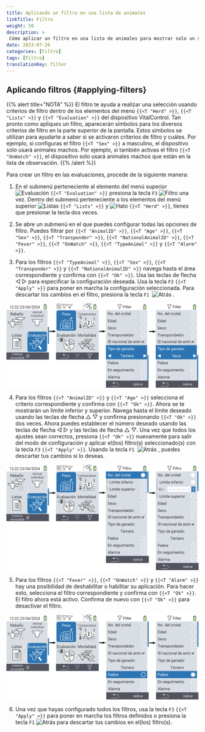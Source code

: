```yaml
---
title: Aplicando un filtro en una lista de animales
linkTitle: Filtro
weight: 50
description: >
 Cómo aplicar un filtro en una lista de animales para mostrar solo un subconjunto de los animales presentes en el dispositivo.
date: 2023-07-26
categories: [Filtro]
tags: [Filtro]
translationKey: filter
---
```

## Aplicando filtros {#applying-filters}

{{% alert title="NOTA" %}}
El filtro te ayuda a realizar una selección usando criterios de filtro dentro de los elementos del menú `{{<T "Herd" >}}`, `{{<T "Lists" >}}` y `{{<T "Evaluation" >}}` del dispositivo VitalControl. Tan pronto como apliques un filtro, aparecerán símbolos para los diversos criterios de filtro en la parte superior de la pantalla. Estos símbolos se utilizan para ayudarte a saber si se activaron criterios de filtro y cuáles. Por ejemplo, si configuras el filtro `{{<T "Sex" >}}` a masculino, el dispositivo solo usará animales machos. Por ejemplo, si también activas el filtro `{{<T "OnWatch" >}}`, el dispositivo solo usará animales machos que están en la lista de observación.
{{% /alert %}}

Para crear un filtro en las evaluaciones, procede de la siguiente manera:

1. En el submenú perteneciente al elemento del menú superior <img src="/icons/main/evaluation.svg" width="50" align="bottom" alt="Evaluación" /> `{{<T "Evaluation" >}}` presiona la tecla `F3` <img src="/icons/footer/filter.svg" width="25" align="bottom" alt="Filtro" /> una vez. Dentro del submenú perteneciente a los elementos del menú superior <img src="/icons/main/lists.svg" width="28" align="bottom" alt="Listas" /> `{{<T "Lists" >}}` y <img src="/icons/main/herd.svg" width="60" align="bottom" alt="Hato" /> `{{<T "Herd" >}}`, tienes que presionar la tecla dos veces.

2. Se abre un submenú en el que puedes configurar todas las opciones de filtro. Puedes filtrar por `{{<T "AnimalID" >}}`, `{{<T "Age" >}}`, `{{<T "Sex" >}}`, `{{<T "Transponder" >}}`, `{{<T "NationalAnimalID" >}}`, `{{<T "Fever" >}}`, `{{<T "OnWatch" >}}`, `{{<T "TypeAnimal" >}}` y `{{<T "Alarm" >}}`.

3. Para los filtros `{{<T "TypeAnimal" >}}`, `{{<T "Sex" >}}`, `{{<T "Transponder" >}}` y `{{<T "NationalAnimalID" >}}` navega hasta el área correspondiente y confirma con `{{<T "Ok" >}}`. Usa las teclas de flecha ◁ ▷ para especificar la configuración deseada. Usa la tecla `F3` `{{<T "Apply" >}}` para poner en marcha la configuración seleccionada. Para descartar los cambios en el filtro, presiona la tecla `F1` &nbsp;<img src="/icons/footer/exit.svg" width="25" align="bottom" alt="Atrás" />&nbsp;.

![VitalControl: menú Evaluación Crear filtro](images/filter.png "Crear filtro")

4. Para los filtros `{{<T "AnimalID" >}}` y `{{<T "Age" >}}` selecciona el criterio correspondiente y confirma con `{{<T "Ok" >}}`. Ahora se te mostrarán un límite inferior y superior. Navega hasta el límite deseado usando las teclas de flecha △ ▽ y confirma presionando `{{<T "Ok" >}}` dos veces. Ahora puedes establecer el número deseado usando las teclas de flecha ◁ ▷ y las teclas de flecha △ ▽. Una vez que todos los ajustes sean correctos, presiona `{{<T "Ok" >}}` nuevamente para salir del modo de configuración y aplicar el(los) filtro(s) seleccionado(s) con la tecla `F3` `{{<T "Apply" >}}`. Usando la tecla `F1` &nbsp;<img src="/icons/footer/exit.svg" width="25" align="bottom" alt="Atrás" />&nbsp;, puedes descartar tus cambios si lo deseas.

![VitalControl: menú Evaluación Crear filtro](images/filter2.png "Crear filtro")

5. Para los filtros `{{<T "Fever" >}}`, `{{<T "OnWatch" >}}` y `{{<T "Alarm" >}}` hay una posibilidad de deshabilitar o habilitar su aplicación. Para hacer esto, selecciona el filtro correspondiente y confirma con `{{<T "Ok" >}}`. El filtro ahora está activo. Confirma de nuevo con `{{<T "Ok" >}}` para desactivar el filtro.

![VitalControl: menú Evaluación Crear filtro](images/filter3.png "Crear filtro")

6. Una vez que hayas configurado todos los filtros, usa la tecla `F3` `{{<T "Apply" >}}` para poner en marcha los filtros definidos o presiona la tecla `F1` <img src="/icons/footer/exit.svg" width="25" align="bottom" alt="Atrás" /> para descartar tus cambios en el(los) filtro(s).
